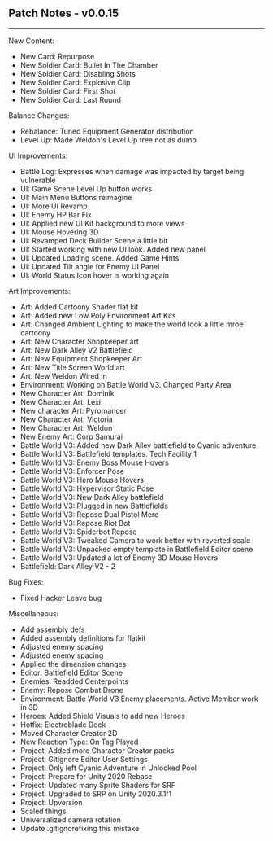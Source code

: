 ## Patch Notes - v0.0.15
----

New Content:
- New Card: Repurpose
- New Soldier Card: Bullet In The Chamber
- New Soldier Card: Disabling Shots
- New Soldier Card: Explosive Clip
- New Soldier Card: First Shot
- New Soldier Card: Last Round

Balance Changes:
- Rebalance: Tuned Equipment Generator distribution
- Level Up: Made Weldon's Level Up tree not as dumb

UI Improvements:
- Battle Log: Expresses when damage was impacted by target being vulnerable
- UI: Game Scene Level Up button works
- UI: Main Menu Buttons reimagine
- UI: More UI Revamp
- UI: Enemy HP Bar Fix
- UI: Applied new UI Kit background to more views
- UI: Mouse Hovering 3D
- UI: Revamped Deck Builder Scene a little bit
- UI: Started working with new UI look. Added new panel
- UI: Updated Loading scene. Added Game Hints
- UI: Updated Tilt angle for Enemy UI Panel
- UI: World Status Icon hover is working again

Art Improvements:
- Art: Added Cartoony Shader flat kit
- Art: Added new Low Poly Environment Art Kits
- Art: Changed Ambient Lighting to make the world look a little mroe cartoony
- Art: New Character Shopkeeper art
- Art: New Dark Alley V2 Battlefield
- Art: New Equipment Shopkeeper Art
- Art: New Title Screen World art
- Art: New Weldon Wired In
- Environment: Working on Battle World V3. Changed Party Area
- New Character Art: Dominik
- New Character Art: Lexi
- New character Art: Pyromancer
- New Character Art: Victoria
- New Character Art: Weldon
- New Enemy Art: Corp Samurai
- Battle World V3: Added new Dark Alley battlefield to Cyanic adventure
- Battle World V3: Battlefield templates. Tech Facility 1
- Battle World V3: Enemy Boss Mouse Hovers
- Battle World V3: Enforcer Pose
- Battle World V3: Hero Mouse Hovers
- Battle World V3: Hypervisor Static Pose
- Battle World V3: New Dark Alley battlefield
- Battle World V3: Plugged in new Battlefields
- Battle World V3: Repose Dual Pistol Merc
- Battle World V3: Repose Riot Bot
- Battle World V3: Spiderbot Repose
- Battle World V3: Tweaked Camera to work better with reverted scale
- Battle World V3: Unpacked empty template in Battlefield Editor scene
- Battle World V3: Updated a lot of Enemy 3D Mouse Hovers
- Battlefield: Dark Alley V2 - 2

Bug Fixes:
- Fixed Hacker Leave bug

Miscellaneous:
- Add assembly defs
- Added assembly definitions for flatkit
- Adjusted enemy spacing
- Adjusted enemy spacing
- Applied the dimension changes
- Editor: Battlefield Editor Scene
- Enemies: Readded Centerpoints
- Enemy: Repose Combat Drone
- Environment: Battle World V3 Enemy placements. Active Member work in 3D
- Heroes: Added Shield Visuals to add new Heroes
- Hotfix: Electroblade Deck
- Moved Character Creator 2D
- New Reaction Type: On Tag Played
- Project: Added more Charactor Creator packs
- Project: Gitignore Editor User Settings
- Project: Only left Cyanic Adventure in Unlocked Pool
- Project: Prepare for Unity 2020 Rebase
- Project: Updated many Sprite Shaders for SRP
- Project: Upgraded to SRP on Unity 2020.3.1f1
- Project: Upversion
- Scaled things
- Universalized camera rotation
- Update .gitignorefixing this mistake
